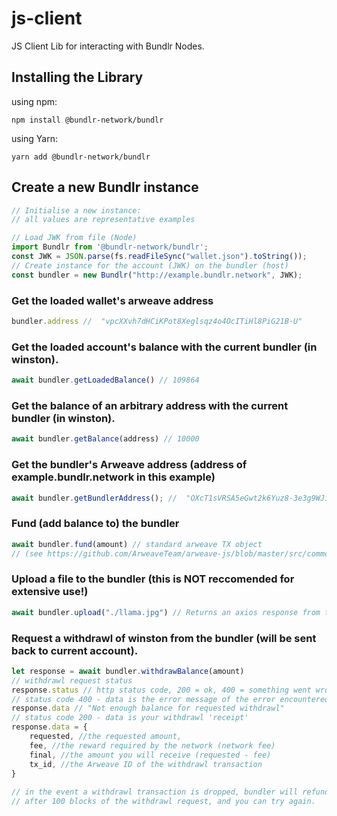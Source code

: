 # js-client
JS Client Lib for interacting with Bundlr Nodes.
## Installing the Library
using npm:

```npm install @bundlr-network/bundlr```

using Yarn:

```yarn add @bundlr-network/bundlr```

## Create a new Bundlr instance

```ts
// Initialise a new instance:
// all values are representative examples

// Load JWK from file (Node)
import Bundlr from '@bundlr-network/bundlr';
const JWK = JSON.parse(fs.readFileSync("wallet.json").toString());
// Create instance for the account (JWK) on the bundler (host)
const bundler = new Bundlr("http://example.bundlr.network", JWK);
```

### Get the loaded wallet's arweave address
 
```ts
bundler.address //  "vpcXXvh7dHCiKPot8Xeglsqz4o4OcITiHl8PiG21B-U"
```

### Get the loaded account's balance with the current bundler (in winston).
```ts
await bundler.getLoadedBalance() // 109864
```

### Get the balance of an arbitrary address with the current bundler (in winston).

```ts
await bundler.getBalance(address) // 10000 
```
### Get the bundler's Arweave address (address of example.bundlr.network in this example)

```ts
await bundler.getBundlerAddress(); //  "OXcT1sVRSA5eGwt2k6Yuz8-3e3g9WJi5uSE99CWqsBs"
```

### Fund (add balance to) the bundler

```ts
await bundler.fund(amount) // standard arweave TX object 
// (see https://github.com/ArweaveTeam/arweave-js/blob/master/src/common/lib/transaction.ts )
```

### Upload a file to the bundler (this is NOT reccomended for extensive use!)

```ts
await bundler.upload("./llama.jpg") // Returns an axios response from the gateway
```

### Request a withdrawl of <amount> winston from the bundler (will be sent back to current account).

```ts
let response = await bundler.withdrawBalance(amount)
// withdrawl request status
response.status // http status code, 200 = ok, 400 = something went wrong
// status code 400 - data is the error message of the error encountered by the bundler
response.data // "Not enough balance for requested withdrawl"
// status code 200 - data is your withdrawl 'receipt'
response.data = {
    requested, //the requested amount,
    fee, //the reward required by the network (network fee)
    final, //the amount you will receive (requested - fee)
    tx_id, //the Arweave ID of the withdrawl transaction
}
    
// in the event a withdrawl transaction is dropped, bundler will refund the withdrawl amount
// after 100 blocks of the withdrawl request, and you can try again.
```
